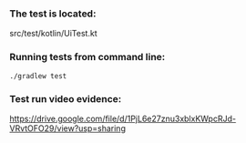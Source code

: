 ### The test is located:

src/test/kotlin/UiTest.kt

### Running tests from command line:

```
./gradlew test
```

### Test run video evidence:
https://drive.google.com/file/d/1PjL6e27znu3xblxKWpcRJd-VRvtOFO29/view?usp=sharing
